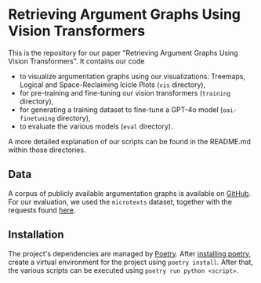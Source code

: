 # Retrieving Argument Graphs Using Vision Transformers
This is the repository for our paper "Retrieving Argument Graphs Using Vision Transformers".
It contains our code
- to visualize argumentation graphs using our visualizations: Treemaps, Logical and Space-Reclaiming Icicle Plots (`vis` directory), 
- for pre-training and fine-tuning our vision transformers (`training` directory),
- for generating a training dataset to fine-tune a GPT-4o model (`oai-finetuning` directory),
- to evaluate the various models (`eval` directory).

A more detailed explanation of our scripts can be found in the README.md within those directories.


## Data
A corpus of publicly available argumentation graphs is available on [GitHub](https://github.com/recap-utr/arguebase-public). For our evaluation, we used the `microtexts` dataset, together with the requests found [here](https://github.com/recap-utr/arguelauncher).


## Installation
The project's dependencies are managed by [Poetry](https://python-poetry.org/). After [installing poetry](https://python-poetry.org/docs/cli/#install), create a virtual environment for the project using `poetry install`. After that, the various scripts can be executed using `poetry run python <script>`.